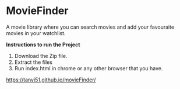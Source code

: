 # MovieFinder

A movie library where you can search movies and add your favouraite movies in your watchlist.

<b> Instructions to run the Project </b>
1. Download the Zip file.
2. Extract the files
3. Run index.html in chrome or any other browser that you have.

https://tanvi51.github.io/movieFinder/
